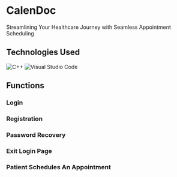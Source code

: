 # CalenDoc
Streamlining Your Healthcare Journey with Seamless Appointment Scheduling

## Technologies Used 
![C++](https://img.shields.io/badge/c++-%2300599C.svg?style=for-the-badge&logo=c%2B%2B&logoColor=white)
![Visual Studio Code](https://img.shields.io/badge/Visual%20Studio%20Code-0078d7.svg?style=for-the-badge&logo=visual-studio-code&logoColor=white)


## Functions
<h3>Login</h3>

<h3>Registration</h3>

<h3>Password Recovery</h3>

<h3>Exit Login Page</h3>

<h3>Patient Schedules An Appointment</h3>
